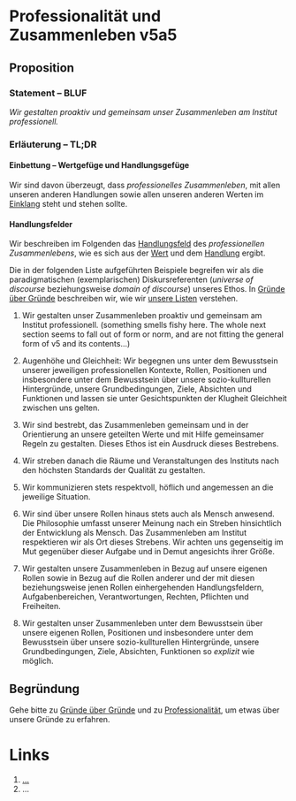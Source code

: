 <!---
   NAME - The NAME of this project is:
ethos

  FILE - The FILENAME of the current file is:
/v5a5.md

  CREATION - This project was CREATED on:
2017-01-28-16:15:00 UTC

  MODIFICATION - This project was last MODIFIED on:
2017-01-28-16:15:00 UTC

  VERSION - The current VERSION of this project is:
<git-commit-hash>-2017-01-28-16:15:00 UTC

  CREATOR(S) - This project was CREATED by:
Michael Czechowski, Martin Maga

  CONTACT - You can CONTACT the creator(s) or developer(s) of this project at:
E-Mail: mail@martinmaga.de

  COPYRIGHT - The COPYRIGHT holder of this project is:
COPYRIGHT (c) 2016 Martin Maga

  LICENSE - This project is LICENSED under the following license:
Martin Maga 2016 CC BY-SA 4.0 https://creativecommons.org

  SUBFILE – This is a SUBFILE! For more INFORMATION on this project go to:
/README.md
--->

# Professionalität und Zusammenleben v5a5
## Proposition
### Statement – BLUF
*Wir gestalten proaktiv und gemeinsam unser Zusammenleben am Institut professionell.*

### Erläuterung – TL;DR
#### Einbettung – Wertgefüge und Handlungsgefüge
Wir sind davon überzeugt, dass *professionelles Zusammenleben*, mit allen unseren anderen Handlungen sowie allen unseren anderen Werten im [Einklang](../synopsis/reasons.md) steht und stehen sollte.

#### Handlungsfelder
Wir beschreiben im Folgenden das [Handlungsfeld](../synopsis/reasons.md) des *professionellen Zusammenlebens*, wie es sich aus der [Wert](../values/vi_value.md)
und dem [Handlung](../actions/ai_action.md) ergibt.

Die in der folgenden Liste aufgeführten Beispiele begreifen wir als die paradigmatischen (exemplarischen) Diskursreferenten (*universe of discourse* beziehungsweise *domain of discourse*) unseres Ethos.
In [Gründe über Gründe](../synopsis/reasons.md) beschreiben wir, wie wir [unsere Listen](../synopsis/reasons.md) verstehen.
1. Wir gestalten unser Zusammenleben proaktiv und gemeinsam am Institut professionell. (something smells fishy here. The whole next section seems to fall out of form or norm, and are not fitting the general form of v5 and its contents...)

2. Augenhöhe und Gleichheit: Wir begegnen uns unter dem Bewusstsein unserer jeweiligen professionellen Kontexte, Rollen, Positionen und insbesondere unter dem Bewusstsein über unsere sozio-kullturellen Hintergründe, unsere Grundbedingungen, Ziele, Absichten und Funktionen und lassen sie unter Gesichtspunkten der Klugheit Gleichheit zwischen uns gelten.

3. Wir sind bestrebt, das Zusammenleben gemeinsam und in der Orientierung an unsere geteilten Werte und mit Hilfe gemeinsamer Regeln zu gestalten.
Dieses Ethos ist ein Ausdruck dieses Bestrebens.

  1. Wir streben danach die Räume und Veranstaltungen des Instituts nach den höchsten Standards der Qualität zu gestalten.

  2. Wir kommunizieren stets respektvoll, höflich und angemessen an die jeweilige Situation.

4. Wir sind über unsere Rollen hinaus stets auch als Mensch anwesend.
Die Philosophie umfasst unserer Meinung nach ein Streben hinsichtlich der Entwicklung als Mensch.
Das Zusammenleben am Institut respektieren wir als Ort dieses Strebens.
Wir achten uns gegenseitig im Mut gegenüber dieser Aufgabe und in Demut angesichts ihrer Größe.

5. Wir gestalten unsere Zusammenleben in Bezug auf unsere eigenen Rollen sowie in Bezug auf die Rollen anderer und der mit diesen beziehungsweise jenen Rollen einhergehenden Handlungsfeldern, Aufgabenbereichen, Verantwortungen, Rechten, Pflichten und Freiheiten.

6. Wir gestalten unser Zusammenleben unter dem Bewusstsein über unsere eigenen Rollen, Positionen und insbesondere unter dem Bewusstsein über unsere sozio-kullturellen Hintergründe, unsere Grundbedingungen, Ziele, Absichten, Funktionen so *explizit* wie möglich.

## Begründung
Gehe bitte zu [Gründe über Gründe](../contents/reasons/reasons.md) und zu [Professionalität](../contents/values/v5_professionality.md), um etwas über unsere Gründe zu erfahren.

# Links
  1. […](…)
  2. …
